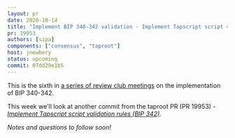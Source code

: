 ```yaml
---
layout: pr
date: 2020-10-14
title: "Implement BIP 340-342 validation - Implement Tapscript script validation rules (BIP 342)"
pr: 19953
authors: [sipa]
components: ["consensus", "taproot"]
host: jnewbery
status: upcoming
commit: 07dd29e1b5
---
```


This is the sixth in [a series of review club
meetings](./meetings-components/#taproot) on the implementation of BIP 340-342. 

This week we'll look at another commit from the taproot PR (PR 19953) -
_[Implement Tapscript script validation rules (BIP
342)](https://github.com/bitcoin-core-review-club/bitcoin/commit/805a79ab)_.

_Notes and questions to follow soon!_

<!-- TODO: Before meeting, add notes and questions
## Notes

## Questions
-->


<!-- TODO: After meeting, uncomment and add meeting log between the irc tags
## Meeting Log

{% irc %}
{% endirc %}
-->
